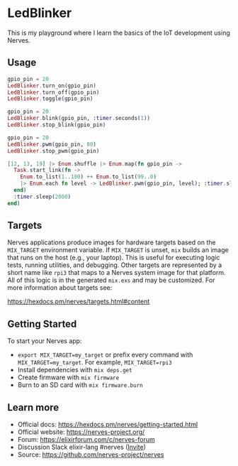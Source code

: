 # LedBlinker

This is my playground where I learn the basics of the IoT development using Nerves.

## Usage

```ex
gpio_pin = 20
LedBlinker.turn_on(gpio_pin)
LedBlinker.turn_off(gpio_pin)
LedBlinker.toggle(gpio_pin)
```

```ex
gpio_pin = 20
LedBlinker.blink(gpio_pin, :timer.seconds(1))
LedBlinker.stop_blink(gpio_pin)
```

```ex
gpio_pin = 20
LedBlinker.pwm(gpio_pin, 80)
LedBlinker.stop_pwm(gpio_pin)
```

```ex
[12, 13, 19] |> Enum.shuffle |> Enum.map(fn gpio_pin ->
  Task.start_link(fn ->
    Enum.to_list(1..100) ++ Enum.to_list(99..0)
    |> Enum.each fn level -> LedBlinker.pwm(gpio_pin, level); :timer.sleep(10) end
  end)
  :timer.sleep(2000)
end)
```

## Targets

Nerves applications produce images for hardware targets based on the
`MIX_TARGET` environment variable. If `MIX_TARGET` is unset, `mix` builds an
image that runs on the host (e.g., your laptop). This is useful for executing
logic tests, running utilities, and debugging. Other targets are represented by
a short name like `rpi3` that maps to a Nerves system image for that platform.
All of this logic is in the generated `mix.exs` and may be customized. For more
information about targets see:

https://hexdocs.pm/nerves/targets.html#content

## Getting Started

To start your Nerves app:
  * `export MIX_TARGET=my_target` or prefix every command with
    `MIX_TARGET=my_target`. For example, `MIX_TARGET=rpi3`
  * Install dependencies with `mix deps.get`
  * Create firmware with `mix firmware`
  * Burn to an SD card with `mix firmware.burn`

## Learn more

  * Official docs: https://hexdocs.pm/nerves/getting-started.html
  * Official website: https://nerves-project.org/
  * Forum: https://elixirforum.com/c/nerves-forum
  * Discussion Slack elixir-lang #nerves ([Invite](https://elixir-slackin.herokuapp.com/))
  * Source: https://github.com/nerves-project/nerves
